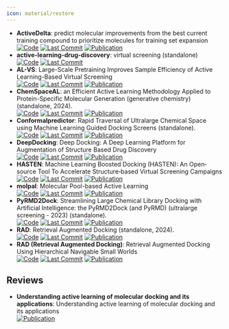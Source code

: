 ```yaml
---
icon: material/restore
---
```


- **ActiveDelta**: predict molecular improvements from the best current training compound to prioritize molecules for training set expansion  
		[![Code](https://img.shields.io/github/stars/RekerLab/ActiveDelta?style=for-the-badge&logo=github)](https://github.com/RekerLab/ActiveDelta) [![Last Commit](https://img.shields.io/github/last-commit/RekerLab/ActiveDelta?style=for-the-badge&logo=github)](https://github.com/RekerLab/ActiveDelta) [![Publication](https://img.shields.io/badge/Publication-Citations:0-blue?style=for-the-badge&logo=bookstack)](https://doi.org/10.3762/bjoc.20.185) 
- **active-learning-drug-discovery**: virtual screening (standalone)  
		[![Code](https://img.shields.io/github/stars/gitter-lab/active-learning-drug-discovery?style=for-the-badge&logo=github)](https://github.com/gitter-lab/active-learning-drug-discovery) [![Last Commit](https://img.shields.io/github/last-commit/gitter-lab/active-learning-drug-discovery?style=for-the-badge&logo=github)](https://github.com/gitter-lab/active-learning-drug-discovery) 
- **AL-VS**: Large-Scale Pretraining Improves Sample Efficiency of Active Learning-Based Virtual Screening  
		[![Code](https://img.shields.io/github/stars/molecularinformatics/PretrainedAL-VS?style=for-the-badge&logo=github)](https://github.com/molecularinformatics/PretrainedAL-VS) [![Last Commit](https://img.shields.io/github/last-commit/molecularinformatics/PretrainedAL-VS?style=for-the-badge&logo=github)](https://github.com/molecularinformatics/PretrainedAL-VS) [![Publication](https://img.shields.io/badge/Publication-Citations:0-blue?style=for-the-badge&logo=bookstack)](https://doi.org/10.1021/acs.jcim.3c01938) 
- **ChemSpaceAL**: an Efficient Active Learning Methodology Applied to Protein-Specific Molecular Generation (generative chemistry) (standalone, 2024).  
		[![Code](https://img.shields.io/github/stars/gregory-kyro/ChemSpaceAL?style=for-the-badge&logo=github)](https://github.com/gregory-kyro/ChemSpaceAL) [![Last Commit](https://img.shields.io/github/last-commit/gregory-kyro/ChemSpaceAL?style=for-the-badge&logo=github)](https://github.com/gregory-kyro/ChemSpaceAL) [![Publication](https://img.shields.io/badge/Publication-Citations:2-blue?style=for-the-badge&logo=bookstack)](https://doi.org/10.1021/acs.jcim.3c01456) 
- **Conformalpredictor**: Rapid Traversal of Ultralarge Chemical Space using Machine Learning Guided Docking Screens (standalone).  
		[![Code](https://img.shields.io/github/stars/Carlssonlab/conformalpredictor?style=for-the-badge&logo=github)](https://github.com/Carlssonlab/conformalpredictor) [![Last Commit](https://img.shields.io/github/last-commit/Carlssonlab/conformalpredictor?style=for-the-badge&logo=github)](https://github.com/Carlssonlab/conformalpredictor) [![Publication](https://img.shields.io/badge/Publication-Citations:0-blue?style=for-the-badge&logo=bookstack)](https://doi.org/10.1021/acs.jcim.4c00055.s001) 
- **DeepDocking**: Deep Docking: A Deep Learning Platform for Augmentation of Structure Based Drug Discovery  
		[![Code](https://img.shields.io/github/stars/jamesgleave/Deep-Docking-NonAutomated?style=for-the-badge&logo=github)](https://github.com/jamesgleave/Deep-Docking-NonAutomated) [![Last Commit](https://img.shields.io/github/last-commit/jamesgleave/Deep-Docking-NonAutomated?style=for-the-badge&logo=github)](https://github.com/jamesgleave/Deep-Docking-NonAutomated) [![Publication](https://img.shields.io/badge/Publication-Citations:253-blue?style=for-the-badge&logo=bookstack)](https://doi.org/10.1021/acscentsci.0c00229) 
- **HASTEN**: Machine Learning Boosted Docking (HASTEN): An Open‐source Tool To Accelerate Structure‐based Virtual Screening Campaigns  
		[![Code](https://img.shields.io/github/stars/TuomoKalliokoski/HASTEN?style=for-the-badge&logo=github)](https://github.com/TuomoKalliokoski/HASTEN) [![Last Commit](https://img.shields.io/github/last-commit/TuomoKalliokoski/HASTEN?style=for-the-badge&logo=github)](https://github.com/TuomoKalliokoski/HASTEN) [![Publication](https://img.shields.io/badge/Publication-Citations:12-blue?style=for-the-badge&logo=bookstack)](https://doi.org/10.1002/minf.202100089) 
- **molpal**: Molecular Pool-based Active Learning  
		[![Code](https://img.shields.io/github/stars/coleygroup/molpal?style=for-the-badge&logo=github)](https://github.com/coleygroup/molpal) [![Last Commit](https://img.shields.io/github/last-commit/coleygroup/molpal?style=for-the-badge&logo=github)](https://github.com/coleygroup/molpal) [![Publication](https://img.shields.io/badge/Publication-Citations:169-blue?style=for-the-badge&logo=bookstack)](https://doi.org/10.1039/D0SC06805E) 
- **PyRMD2Dock**: Streamlining Large Chemical Library Docking with Artificial Intelligence: the PyRMD2Dock (and PyRMD) (ultralarge screening - 2023) (standalone).  
		[![Code](https://img.shields.io/github/stars/cosconatilab/PyRMD?style=for-the-badge&logo=github)](https://github.com/cosconatilab/PyRMD) [![Last Commit](https://img.shields.io/github/last-commit/cosconatilab/PyRMD?style=for-the-badge&logo=github)](https://github.com/cosconatilab/PyRMD) [![Publication](https://img.shields.io/badge/Publication-Citations:4-blue?style=for-the-badge&logo=bookstack)](https://doi.org/10.1021/acs.jcim.3c00647) 
- **RAD**: Retrieval Augmented Docking (standalone, 2024).  
		[![Code](https://img.shields.io/github/stars/keiserlab/rad?style=for-the-badge&logo=github)](https://github.com/keiserlab/rad) [![Last Commit](https://img.shields.io/github/last-commit/keiserlab/rad?style=for-the-badge&logo=github)](https://github.com/keiserlab/rad) [![Publication](https://img.shields.io/badge/Publication-Citations:0-blue?style=for-the-badge&logo=bookstack)](https://doi.org/10.1021/acs.jcim.4c00683.s001) 
- **RAD (Retrieval Augmented Docking)**: Retrieval Augmented Docking Using Hierarchical Navigable Small Worlds  
		[![Code](https://img.shields.io/github/stars/keiserlab/rad?style=for-the-badge&logo=github)](https://github.com/keiserlab/rad) [![Last Commit](https://img.shields.io/github/last-commit/keiserlab/rad?style=for-the-badge&logo=github)](https://github.com/keiserlab/rad) [![Publication](https://img.shields.io/badge/Publication-Citations:0-blue?style=for-the-badge&logo=bookstack)](https://doi.org/10.1021/acs.jcim.4c00683) 

## **Reviews**
- **Understanding active learning of molecular docking and its applications**: Understanding active learning of molecular docking and its applications  
	[![Publication](https://img.shields.io/badge/Publication-Citations:0-blue?style=for-the-badge&logo=bookstack)](https://doi.org/10.32657/10356/69462) 
